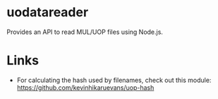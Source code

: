 # uodatareader

Provides an API to read MUL/UOP files using Node.js.


# Links

* For calculating the hash used by filenames, check out this module: https://github.com/kevinhikaruevans/uop-hash
